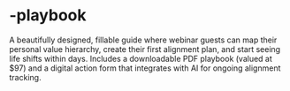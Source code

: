 # -playbook
A beautifully designed, fillable guide where webinar guests can map their personal value hierarchy, create their first alignment plan, and start seeing life shifts within days. Includes a downloadable PDF playbook (valued at $97) and a digital action form that integrates with AI for ongoing alignment tracking.
